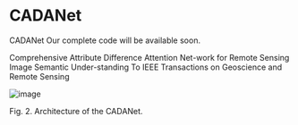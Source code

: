 # CADANet
CADANet
Our complete code will be available soon.

Comprehensive Attribute Difference Attention Net-work for Remote Sensing Image Semantic Under-standing
To IEEE Transactions on Geoscience and Remote Sensing


 
![image](https://github.com/user-attachments/assets/f84192ed-5a28-4ebd-8e85-c2949588ba95)

Fig. 2. Architecture of the CADANet.
